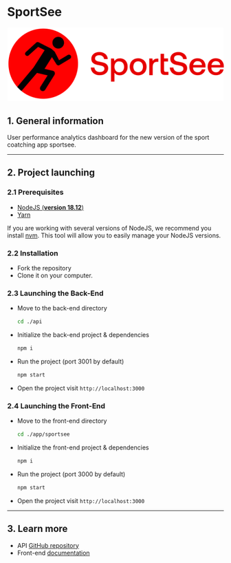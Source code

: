 # SportSee
![SportSee logo](/app/sportsee/src/assets/logo/logo.png)

## 1. General information

User performance analytics dashboard for the new version of the sport coatching app sportsee.

---

## 2. Project launching

### 2.1 Prerequisites

- [NodeJS (**version 18.12**)](https://nodejs.org/en/)
- [Yarn](https://yarnpkg.com/)

If you are working with several versions of NodeJS, we recommend you install [nvm](https://github.com/nvm-sh/nvm). This tool will allow you to easily manage your NodeJS versions.

### 2.2 Installation

- Fork the repository
- Clone it on your computer.

### 2.3 Launching the Back-End

- Move to the back-end directory
    ```sh
   cd ./api
   ```
- Initialize the back-end project & dependencies
    ```sh
   npm i
   ```
- Run the project (port 3001 by default)
   ```sh
   npm start
   ```
- Open the project
    visit `http://localhost:3000`

### 2.4 Launching the Front-End

- Move to the front-end directory
    ```sh
   cd ./app/sportsee
   ```
- Initialize the front-end project & dependencies
    ```sh
   npm i
   ```
- Run the project (port 3000 by default)
   ```sh
   npm start
   ```
- Open the project
    visit `http://localhost:3000`

---

## 3. Learn more

- API [GitHub repository](https://github.com/OpenClassrooms-Student-Center/P9-front-end-dashboard)
- Front-end [documentation](/app/sportsee/docs/)

